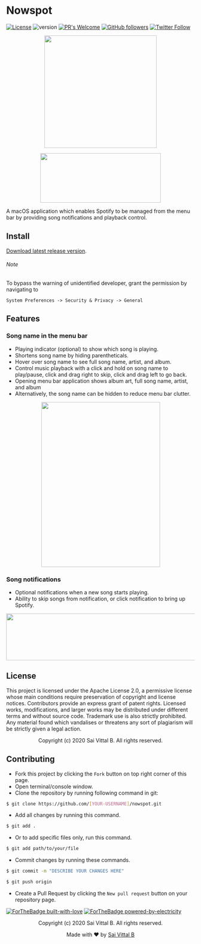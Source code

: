 # Nowspot
[![License](https://img.shields.io/badge/License-Apache%202.0-blue.svg)](https://opensource.org/licenses/Apache-2.0)
![version](https://img.shields.io/badge/version-1.0-brightgreen)
[![PR's Welcome](https://img.shields.io/badge/PRs-welcome-brightgreen.svg?style=flat)](http://makeapullrequest.com) 
[![GitHub followers](https://img.shields.io/github/followers/saivittalb.svg?style=social&label=Follow)](https://github.com/saivittalb?tab=followers) 
[![Twitter Follow](https://img.shields.io/twitter/follow/saivittalb.svg?style=social)](https://twitter.com/saivittalb) 

<p align="center"><img src="https://user-images.githubusercontent.com/36305142/83363421-f0599700-a3b6-11ea-9011-16796d5c0495.png" height="300" width="300"></p>

<p align="center"><img src="https://user-images.githubusercontent.com/36305142/83363883-92c74980-a3ba-11ea-9396-3d7b83dab050.png" height="132" width="322"></p> 

A macOS application which enables Spotify to be managed from the menu bar by providing song notifications and playback control.

## Install

[Download latest release version](https://github.com/saivittalb/nowspot/releases/download/v1.0/Nowspot.app.zip).

###### Note 

To bypass the warning of unidentified developer, grant the permission by navigating to 

```System Preferences -> Security & Privacy -> General```

## Features

### Song name in the menu bar

- Playing indicator (optional)  to show which song is playing.
- Shortens song name by hiding parentheticals.
- Hover over song name to see full song name, artist, and album.
- Control music playback with a click and hold on song name to play/pause, click and drag right to skip, click and drag left to go back.
- Opening menu bar application shows album art, full song name, artist, and album
- Alternatively, the song name can be hidden to reduce menu bar clutter.

<p align="center"><img src="https://user-images.githubusercontent.com/36305142/83363884-935fe000-a3ba-11ea-9c75-70fab77277ef.png" height="440" width="317"></p> 

### Song notifications

- Optional notifications when a new song starts playing.
- Ability to skip songs from notification, or click notification to bring up Spotify.

<p align="center"><img src="https://user-images.githubusercontent.com/36305142/83363885-95c23a00-a3ba-11ea-860c-606f274a9adc.png" height="125" width="686"></p> 

## License
This project is licensed under the Apache License 2.0, a permissive license whose main conditions require preservation of copyright and license notices. Contributors provide an express grant of patent rights. Licensed works, modifications, and larger works may be distributed under different terms and without source code. Trademark use is also strictly prohibited. Any material found which vandalises or threatens any sort of plagiarism will be strictly given a legal action.

<p align="center"> Copyright (c) 2020 Sai Vittal B. All rights reserved.</p>

## Contributing
- Fork this project by clicking the ```Fork``` button on top right corner of this page.
- Open terminal/console window. 
- Clone the repository by running following command in git:
 ```bash
$ git clone https://github.com/[YOUR-USERNAME]/nowspot.git
```
- Add all changes by running this command.
```bash
$ git add .
```
- Or to add specific files only, run this command.
```bash
$ git add path/to/your/file
```
- Commit changes by running these commands.
```bash
$ git commit -m "DESCRIBE YOUR CHANGES HERE"

$ git push origin
```
- Create a Pull Request by clicking the ```New pull request``` button on your repository page.

[![ForTheBadge built-with-love](http://ForTheBadge.com/images/badges/built-with-love.svg)](https://GitHub.com/saivittalb/) 
[![ForTheBadge powered-by-electricity](http://ForTheBadge.com/images/badges/powered-by-electricity.svg)](http://ForTheBadge.com)

<p align="center"> Copyright (c) 2020 Sai Vittal B. All rights reserved.</p>
<p align="center"> Made with ❤ by <a href="https://github.com/saivittalb">Sai Vittal B</a></p>

